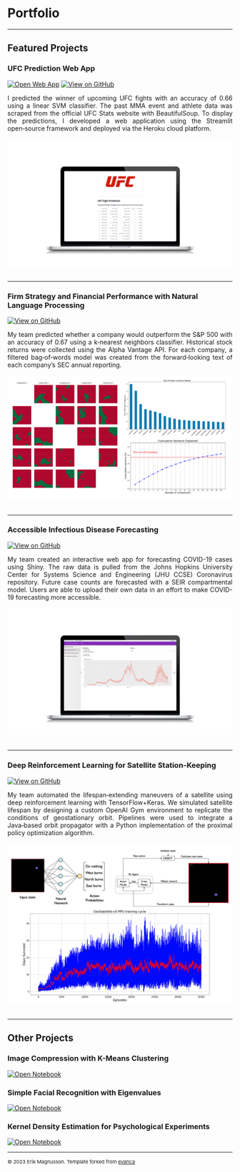 # Portfolio

---
## Featured Projects

### UFC Prediction Web App

[![Open Web App](https://img.shields.io/badge/Heroku-Open_Web_App-blue?logo=Heroku)](https://ufc-prediction.herokuapp.com/)
[![View on GitHub](https://img.shields.io/badge/GitHub-View_on_GitHub-blue?logo=GitHub)](https://github.com/emagnusson88/UFC-Prediction)

<div style="text-align: justify">I predicted the winner of upcoming UFC fights with an accuracy of 0.66 using a linear SVM classifier. The past MMA event and athlete data was scraped from the official UFC Stats website with BeautifulSoup. To display the predictions, I developed a web application using the Streamlit open‑source framework and deployed via the Heroku cloud platform.
</div>
<br>
<center><img src="images/ufc-webapp.png"/></center>
<br>

---
### Firm Strategy and Financial Performance with Natural Language Processing

[![View on GitHub](https://img.shields.io/badge/GitHub-View_on_GitHub-blue?logo=GitHub)](https://github.com/emagnusson88/firm-strategy-nlp)

<div style="text-align: justify">My team predicted whether a company would outperform the S&P 500 with an accuracy of 0.67 using a k‑nearest neighbors classifier. Historical stock returns were collected using the Alpha Vantage API. For each company, a filtered bag‑of‑words model was created from the forward‑looking text of each company’s SEC annual reporting.</div>
<br>
<center><img src="images/nlp-collage.png"></center>
<br>

---
### Accessible Infectious Disease Forecasting

[![View on GitHub](https://img.shields.io/badge/GitHub-View_on_GitHub-blue?logo=GitHub)](https://github.com/emagnusson88/infectious-disease)

<div style="text-align: justify">My team created an interactive web app for forecasting COVID-19 cases using Shiny. The raw data is pulled from the Johns Hopkins University Center for Systems Science and Engineering (JHU CCSE) Coronavirus repository. Future case counts are forecasted with a SEIR compartmental model. Users are able to upload their own data in an effort to make COVID-19 forecasting more accessible.</div>
<br>
<center><img src="images/covid-shiny-webapp.png"></center>
<br>

---
### Deep Reinforcement Learning for Satellite Station-Keeping

[![View on GitHub](https://img.shields.io/badge/GitHub-View_on_GitHub-blue?logo=GitHub)](https://github.com/emagnusson88/geo-sk-rl)

<div style="text-align: justify">My team automated the lifespan‑extending maneuvers of a satellite using deep reinforcement learning with TensorFlow+Keras. We simulated satellite lifespan by designing a custom OpenAI Gym environment to replicate the conditions of geostationary orbit. Pipelines were used to integrate a Java‑based orbit propagator with a Python implementation of the proximal policy optimization algorithm.</div>
<br>
<center><img src="images/geo-collage.png"/></center>
<br>

---
## Other Projects

### Image Compression with K-Means Clustering

[![Open Notebook](https://img.shields.io/badge/Jupyter-Open_Notebook-blue?logo=Jupyter)](pdf/HW1_Code.html)

### Simple Facial Recognition with Eigenvalues

[![Open Notebook](https://img.shields.io/badge/Jupyter-Open_Notebook-blue?logo=Jupyter)](pdf/HW2_Code.html)

### Kernel Density Estimation for Psychological Experiments

[![Open Notebook](https://img.shields.io/badge/Jupyter-Open_Notebook-blue?logo=Jupyter)](pdf/HW3_Code.html)

---
<p style="font-size:11px">© 2023 Erik Magnusson. Template forked from <a href="https://github.com/evanca/quick-portfolio">evanca</a></p>
<!-- Remove above link if you don't want to attibute -->
